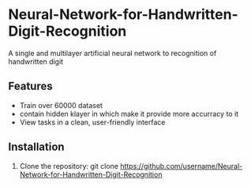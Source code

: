 # Neural-Network-for-Handwritten-Digit-Recognition


A single and multilayer artificial neural network to recognition of handwritten digit 

## Features
- Train over 60000 dataset 
- contain hidden klayer in  which make it provide more accurracy to it 
- View tasks in a clean, user-friendly interface

## Installation
1. Clone the repository:
   git clone https://github.com/username/Neural-Network-for-Handwritten-Digit-Recognition
